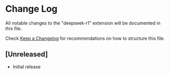 # Change Log

All notable changes to the "deepseek-r1" extension will be documented in this file.

Check [Keep a Changelog](http://keepachangelog.com/) for recommendations on how to structure this file.

## [Unreleased]

- Initial release